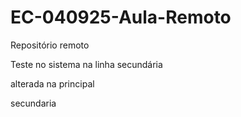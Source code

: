 # EC-040925-Aula-Remoto
Repositório remoto


Teste no sistema na linha secundária

alterada na principal

secundaria
